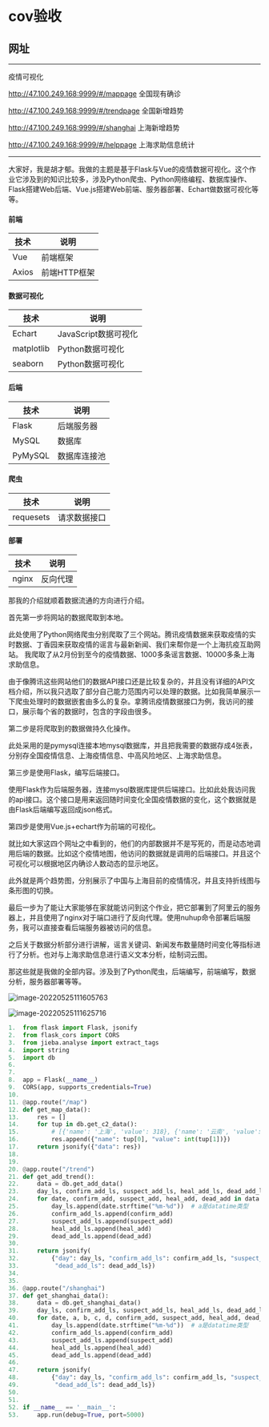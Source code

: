 # cov验收

## 网址

-----------------------------------------------------------

疫情可视化

http://47.100.249.168:9999/#/mappage 全国现有确诊

http://47.100.249.168:9999/#/trendpage 全国新增趋势

http://47.100.249.168:9999/#/shanghai 上海新增趋势

http://47.100.249.168:9999/#/helppage 上海求助信息统计

-----------------------------------------------------------

大家好，我是胡才郁。我做的主题是基于Flask与Vue的疫情数据可视化。这个作业它涉及到的知识比较多，涉及Python爬虫、Python网络编程、数据库操作、Flask搭建Web后端、Vue.js搭建Web前端、服务器部署、Echart做数据可视化等等。



#### 前端

| 技术  | 说明         |
| ----- | ------------ |
| Vue   | 前端框架     |
| Axios | 前端HTTP框架 |

#### 数据可视化

| 技术        | 说明             |
| ----------- | ---------------- |
| Echart  | JavaScript数据可视化 |
| matplotlib     | Python数据可视化 |
| seaborn | Python数据可视化 |

#### 后端

| 技术    | 说明         |
| ------- | ------------ |
| Flask   | 后端服务器   |
| MySQL   | 数据库       |
| PyMySQL | 数据库连接池 |

#### 爬虫

| 技术      | 说明         |
| --------- | ------------ |
| requesets | 请求数据接口 |

#### 部署

| 技术       | 说明             |
| ---------- | ---------------- |
| nginx      | 反向代理         |





那我的介绍就顺着数据流通的方向进行介绍。



首先第一步将网站的数据爬取到本地。

此处使用了Python网络爬虫分别爬取了三个网站。腾讯疫情数据来获取疫情的实时数据、丁香园来获取疫情的谣言与最新新闻、我们来帮你是一个上海抗疫互助网站。 我爬取了从2月份到至今的疫情数据、1000多条谣言数据、10000多条上海求助信息。

由于像腾讯这些网站他们的数据API接口还是比较复杂的，并且没有详细的API文档介绍，所以我只选取了部分自己能力范围内可以处理的数据。比如我简单展示一下爬虫处理时的数据嵌套由多么的复杂。拿腾讯疫情数据接口为例，我访问的接口，展示每个省的数据时，包含的字段由很多。



第二步是将爬取到的数据做持久化操作。

此处采用的是pymysql连接本地mysql数据库，并且把我需要的数据存成4张表，分别存全国疫情信息、上海疫情信息、中高风险地区、上海求助信息。



第三步是使用Flask，编写后端接口。

使用Flask作为后端服务器，连接mysql数据库提供后端接口。比如此处我访问我的api接口。这个接口是用来返回随时间变化全国疫情数据的变化，这个数据就是由Flask后端编写返回成json格式。

第四步是使用Vue.js+echart作为前端的可视化。

就比如大家这四个网址之中看到的，他们的内部数据并不是写死的，而是动态地调用后端的数据。比如这个疫情地图，他访问的数据就是调用的后端接口。并且这个可视化可以根据地区内确诊人数动态的显示地区。

此外就是两个趋势图，分别展示了中国与上海目前的疫情情况，并且支持折线图与条形图的切换。



最后一步为了能让大家能够在家就能访问到这个作业，把它部署到了阿里云的服务器上，并且使用了nginx对于端口进行了反向代理。使用nuhup命令部署后端服务，我可以直接查看后端服务器被访问的信息。



之后关于数据分析部分进行讲解，谣言关键词、新闻发布数量随时间变化等指标进行了分析。也对与上海求助信息进行语义文本分析，绘制词云图。



那这些就是我做的全部内容。涉及到了Python爬虫，后端编写，前端编写，数据分析，服务器部署等等。



![image-20220525111605763](C:\Users\Silence\AppData\Roaming\Typora\typora-user-images\image-20220525111605763.png)

![image-20220525111625716](C:\Users\Silence\AppData\Roaming\Typora\typora-user-images\image-20220525111625716.png)



```python
1.	from flask import Flask, jsonify  
2.	from flask_cors import CORS  
3.	from jieba.analyse import extract_tags  
4.	import string  
5.	import db  
6.	  
7.	  
8.	app = Flask(__name__)  
9.	CORS(app, supports_credentials=True)  
10.	 
11.	@app.route("/map")  
12.	def get_map_data():  
13.	    res = []  
14.	    for tup in db.get_c2_data():  
15.	        # [{'name': '上海', 'value': 318}, {'name': '云南', 'value': 162}]  
16.	        res.append({"name": tup[0], "value": int(tup[1])})  
17.	    return jsonify({"data": res})  
18.	 
19.	 
20.	@app.route("/trend")  
21.	def get_add_trend():  
22.	    data = db.get_add_data()  
23.	    day_ls, confirm_add_ls, suspect_add_ls, heal_add_ls, dead_add_ls = [], [], [], [], []  
24.	    for date, confirm_add, suspect_add, heal_add, dead_add in data:  
25.	        day_ls.append(date.strftime("%m-%d"))  # a是datatime类型  
26.	        confirm_add_ls.append(confirm_add)  
27.	        suspect_add_ls.append(suspect_add)  
28.	        heal_add_ls.append(heal_add)  
29.	        dead_add_ls.append(dead_add)  
30.	  
31.	    return jsonify(  
32.	        {"day": day_ls, "confirm_add_ls": confirm_add_ls, "suspect_add_ls": suspect_add_ls, "heal_add_ls": heal_add_ls,  
33.	         "dead_add_ls": dead_add_ls})  
34.	 
35.	 
36.	@app.route("/shanghai")  
37.	def get_shanghai_data():  
38.	    data = db.get_shanghai_data()  
39.	    day_ls, confirm_add_ls, suspect_add_ls, heal_add_ls, dead_add_ls = [], [], [], [], []  
40.	    for date, a, b, c, d, confirm_add, suspect_add, heal_add, dead_add in data:  
41.	        day_ls.append(date.strftime("%m-%d"))  # a是datatime类型  
42.	        confirm_add_ls.append(confirm_add)  
43.	        suspect_add_ls.append(suspect_add)  
44.	        heal_add_ls.append(heal_add)  
45.	        dead_add_ls.append(dead_add)  
46.	  
47.	    return jsonify(  
48.	        {"day": day_ls, "confirm_add_ls": confirm_add_ls, "suspect_add_ls": suspect_add_ls, "heal_add_ls": heal_add_ls,  
49.	         "dead_add_ls": dead_add_ls})  
50.	  
51.	  
52.	if __name__ == '__main__':  
53.	    app.run(debug=True, port=5000)

```

